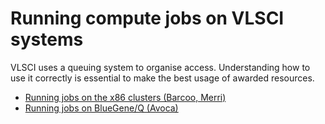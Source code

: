# Running compute jobs on VLSCI systems

VLSCI uses a queuing system to organise access. Understanding how to use it correctly is essential to make the best usage of awarded resources.

* [Running jobs on the x86 clusters (Barcoo, Merri)](running_jobs/slurm_x86)
* [Running jobs on BlueGene/Q (Avoca)](running_jobs/slurm_bluegene)
